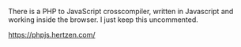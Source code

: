 There is a PHP to JavaScript crosscompiler, written in Javascript and working inside the browser. I just keep this uncommented.

https://phpjs.hertzen.com/
